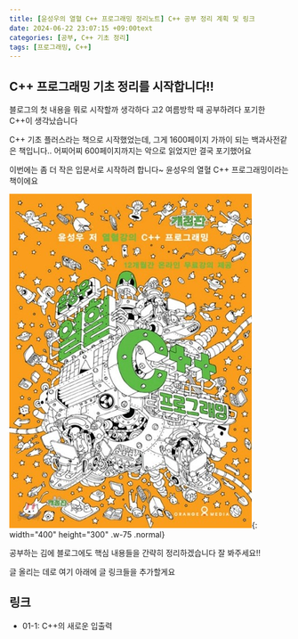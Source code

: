 ```yaml
---
title: [윤성우의 열혈 C++ 프로그래밍 정리노트] C++ 공부 정리 계획 및 링크
date: 2024-06-22 23:07:15 +09:00text
categories: [공부, C++ 기초 정리]
tags: [프로그래밍, C++]
---
```


## **C++ 프로그래밍 기초 정리를 시작합니다!!** 
블로그의 첫 내용을 뭐로 시작할까 생각하다 고2 여름방학 때 공부하려다 포기한 C++이 생각났습니다

C++ 기초 플러스라는 책으로 시작했었는데, 그게 1600페이지 가까이 되는 백과사전같은 책입니다.. 어찌어찌 600페이지까지는 악으로 읽었지만 결국 포기했어요

이번에는 좀 더 작은 입문서로 시작하려 합니다~ 윤성우의 열혈 C++ 프로그래밍이라는 책이에요

![윤성우의 열혈 C++ 프로그래밍](../assets/img/2024-06-20-C%2B%2B0%EB%B2%88%EC%A7%B8/pic_1719063136105.png){: width="400" height="300" .w-75 .normal}

공부하는 김에 블로그에도 핵심 내용들을 간략히 정리하겠습니다 잘 봐주세요!!

글 올리는 데로 여기 아래에 글 링크들을 추가할게요

## **링크**
- 01-1: C++의 새로운 입출력